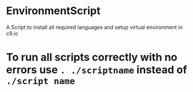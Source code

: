# EnvironmentScript
A Script to install all required languages and setup virtual environment in c9.io 

# To run all scripts correctly with no errors use `. ./scriptname` instead of `./script name`

